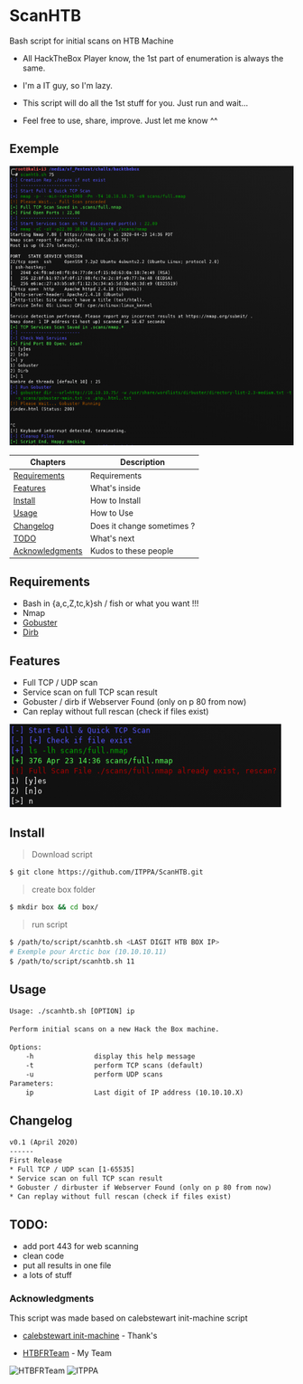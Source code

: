# ScanHTB

Bash script for initial scans on HTB Machine

 - All HackTheBox Player know, the 1st part of enumeration is always the same.

 - I'm a IT guy, so I'm lazy.

 - This script will do all the 1st stuff for you. Just run and wait...

 - Feel free to use, share, improve. Just let me know ^^

## Exemple

![Example](https://github.com/ITPPA/ScanHTB/raw/master/assets/scanhtb-full1.png)


| Chapters                                     | Description                                             |
|----------------------------------------------|---------------------------------------------------------|
| [Requirements](#Requirements)                | Requirements             								 |
| [Features](#Features)              	       | What's inside											 |
| [Install](#Install)                          | How to Install						                     |
| [Usage](#Usage)                              | How to Use 						                     |
| [Changelog](#Changelog)                      | Does it change sometimes ?			                     |
| [TODO](#TODO)                                | What's next						                     |
| [Acknowledgments](#acknowledgments)          | Kudos to these people                                   |

## Requirements

* Bash in {a,c,Z,tc,k}sh / fish or what you want !!!
* Nmap
* [Gobuster](https://github.com/OJ/gobuster)
* [Dirb](https://tools.kali.org/web-applications/dirb)

## Features

* Full TCP / UDP scan
* Service scan on full TCP scan result
* Gobuster / dirb if Webserver Found (only on p 80 from now)
* Can replay without full rescan (check if files exist) 

![Replay](https://github.com/ITPPA/ScanHTB/raw/master/assets/scanhtb-exist.png)

## Install

> Download script
```sh
$ git clone https://github.com/ITPPA/ScanHTB.git
```
> create box folder
```sh
$ mkdir box && cd box/
```
> run script 
```sh
$ /path/to/script/scanhtb.sh <LAST DIGIT HTB BOX IP>
# Exemple pour Arctic box (10.10.10.11)
$ /path/to/script/scanhtb.sh 11
```

## Usage

```
Usage: ./scanhtb.sh [OPTION] ip

Perform initial scans on a new Hack the Box machine.

Options:
	-h               display this help message
	-t               perform TCP scans (default)
	-u               perform UDP scans
Parameters:
	ip               Last digit of IP address (10.10.10.X)
```

## Changelog

```
v0.1 (April 2020) 
------
First Release
* Full TCP / UDP scan [1-65535]
* Service scan on full TCP scan result
* Gobuster / dirbuster if Webserver Found (only on p 80 from now)
* Can replay without full rescan (check if files exist)
```

## TODO:

* add port 443 for web scanning
* clean code
* put all results in one file
* a lots of stuff

### Acknowledgments

This script was made based on calebstewart init-machine script 

* [calebstewart init-machine](https://github.com/calebstewart/init-machine) - Thank's

* [HTBFRTeam](https://www.hackthebox.eu/home/teams/profile/2054) - My Team

![HTBFRTeam](https://www.hackthebox.eu/badge/team/image/2054)
![ITPPA](http://www.hackthebox.eu/badge/image/6798)

